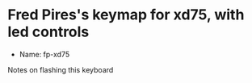 # Fred Pires's keymap for xd75, with led controls

- Name: fp-xd75

Notes on flashing this keyboard



